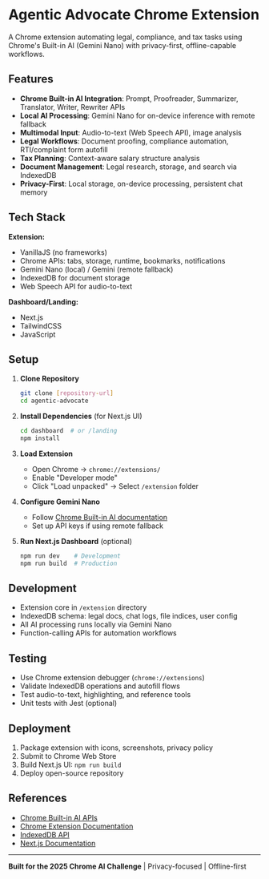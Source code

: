 # Agentic Advocate Chrome Extension

A Chrome extension automating legal, compliance, and tax tasks using Chrome's Built-in AI (Gemini Nano) with privacy-first, offline-capable workflows.

## Features

- **Chrome Built-in AI Integration**: Prompt, Proofreader, Summarizer, Translator, Writer, Rewriter APIs
- **Local AI Processing**: Gemini Nano for on-device inference with remote fallback
- **Multimodal Input**: Audio-to-text (Web Speech API), image analysis
- **Legal Workflows**: Document proofing, compliance automation, RTI/complaint form autofill
- **Tax Planning**: Context-aware salary structure analysis
- **Document Management**: Legal research, storage, and search via IndexedDB
- **Privacy-First**: Local storage, on-device processing, persistent chat memory

## Tech Stack

**Extension:**
- VanillaJS (no frameworks)
- Chrome APIs: tabs, storage, runtime, bookmarks, notifications
- Gemini Nano (local) / Gemini (remote fallback)
- IndexedDB for document storage
- Web Speech API for audio-to-text

**Dashboard/Landing:**
- Next.js
- TailwindCSS
- JavaScript

## Setup

1. **Clone Repository**
   ```bash
   git clone [repository-url]
   cd agentic-advocate
   ```

2. **Install Dependencies** (for Next.js UI)
   ```bash
   cd dashboard  # or /landing
   npm install
   ```

3. **Load Extension**
   - Open Chrome → `chrome://extensions/`
   - Enable "Developer mode"
   - Click "Load unpacked" → Select `/extension` folder

4. **Configure Gemini Nano**
   - Follow [Chrome Built-in AI documentation](https://developer.chrome.com/docs/ai/built-in)
   - Set up API keys if using remote fallback

5. **Run Next.js Dashboard** (optional)
   ```bash
   npm run dev    # Development
   npm run build  # Production
   ```

## Development

- Extension core in `/extension` directory
- IndexedDB schema: legal docs, chat logs, file indices, user config
- All AI processing runs locally via Gemini Nano
- Function-calling APIs for automation workflows

## Testing

- Use Chrome extension debugger (`chrome://extensions`)
- Validate IndexedDB operations and autofill flows
- Test audio-to-text, highlighting, and reference tools
- Unit tests with Jest (optional)

## Deployment

1. Package extension with icons, screenshots, privacy policy
2. Submit to Chrome Web Store
3. Build Next.js UI: `npm run build`
4. Deploy open-source repository

## References

- [Chrome Built-in AI APIs](https://developer.chrome.com/docs/ai/built-in)
- [Chrome Extension Documentation](https://developer.chrome.com/docs/extensions)
- [IndexedDB API](https://developer.mozilla.org/en-US/docs/Web/API/IndexedDB_API)
- [Next.js Documentation](https://nextjs.org/docs)

---

**Built for the 2025 Chrome AI Challenge** | Privacy-focused | Offline-first
